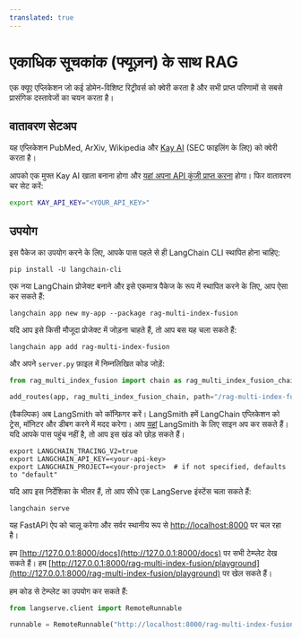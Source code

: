 ```yaml
---
translated: true
---
```


# एकाधिक सूचकांक (फ्यूज़न) के साथ RAG

एक क्यूए एप्लिकेशन जो कई डोमेन-विशिष्ट रिट्रीवर्स को क्वेरी करता है और सभी प्राप्त परिणामों से सबसे प्रासंगिक दस्तावेजों का चयन करता है।

## वातावरण सेटअप

यह एप्लिकेशन PubMed, ArXiv, Wikipedia और [Kay AI](https://www.kay.ai) (SEC फाइलिंग के लिए) को क्वेरी करता है।

आपको एक मुफ्त Kay AI खाता बनाना होगा और [यहां अपना API कुंजी प्राप्त करना](https://www.kay.ai) होगा।
फिर वातावरण चर सेट करें:

```bash
export KAY_API_KEY="<YOUR_API_KEY>"
```

## उपयोग

इस पैकेज का उपयोग करने के लिए, आपके पास पहले से ही LangChain CLI स्थापित होना चाहिए:

```shell
pip install -U langchain-cli
```

एक नया LangChain प्रोजेक्ट बनाने और इसे एकमात्र पैकेज के रूप में स्थापित करने के लिए, आप ऐसा कर सकते हैं:

```shell
langchain app new my-app --package rag-multi-index-fusion
```

यदि आप इसे किसी मौजूदा प्रोजेक्ट में जोड़ना चाहते हैं, तो आप बस यह चला सकते हैं:

```shell
langchain app add rag-multi-index-fusion
```

और अपने `server.py` फ़ाइल में निम्नलिखित कोड जोड़ें:

```python
from rag_multi_index_fusion import chain as rag_multi_index_fusion_chain

add_routes(app, rag_multi_index_fusion_chain, path="/rag-multi-index-fusion")
```

(वैकल्पिक) अब LangSmith को कॉन्फ़िगर करें।
LangSmith हमें LangChain एप्लिकेशन को ट्रेस, मॉनिटर और डीबग करने में मदद करेगा।
आप [यहां](https://smith.langchain.com/) LangSmith के लिए साइन अप कर सकते हैं।
यदि आपके पास पहुंच नहीं है, तो आप इस खंड को छोड़ सकते हैं।

```shell
export LANGCHAIN_TRACING_V2=true
export LANGCHAIN_API_KEY=<your-api-key>
export LANGCHAIN_PROJECT=<your-project>  # if not specified, defaults to "default"
```

यदि आप इस निर्देशिका के भीतर हैं, तो आप सीधे एक LangServe इंस्टेंस चला सकते हैं:

```shell
langchain serve
```

यह FastAPI ऐप को चालू करेगा और सर्वर स्थानीय रूप से [http://localhost:8000](http://localhost:8000) पर चल रहा है।

हम [http://127.0.0.1:8000/docs](http://127.0.0.1:8000/docs) पर सभी टेम्प्लेट देख सकते हैं।
हम [http://127.0.0.1:8000/rag-multi-index-fusion/playground](http://127.0.0.1:8000/rag-multi-index-fusion/playground) पर खेल सकते हैं।

हम कोड से टेम्प्लेट का उपयोग कर सकते हैं:

```python
from langserve.client import RemoteRunnable

runnable = RemoteRunnable("http://localhost:8000/rag-multi-index-fusion")
```
